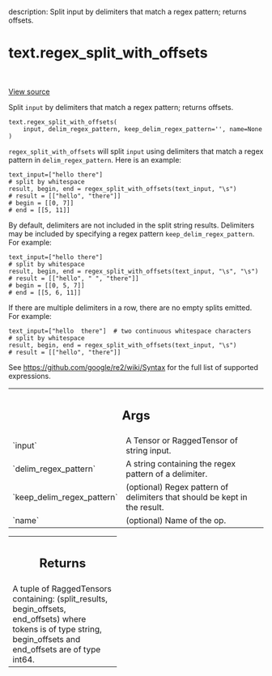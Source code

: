 description: Split input by delimiters that match a regex pattern; returns
offsets.

<div itemscope itemtype="http://developers.google.com/ReferenceObject">
<meta itemprop="name" content="text.regex_split_with_offsets" />
<meta itemprop="path" content="Stable" />
</div>

# text.regex_split_with_offsets

<!-- Insert buttons and diff -->

<table class="tfo-notebook-buttons tfo-api nocontent" align="left">

</table>

<a target="_blank" href="https://github.com/tensorflow/text/tree/master/tensorflow_text/python/ops/regex_split_ops.py">View source</a>



Split `input` by delimiters that match a regex pattern; returns offsets.

<pre class="devsite-click-to-copy prettyprint lang-py tfo-signature-link">
<code>text.regex_split_with_offsets(
    input, delim_regex_pattern, keep_delim_regex_pattern=&#x27;&#x27;, name=None
)
</code></pre>

<!-- Placeholder for "Used in" -->

`regex_split_with_offsets` will split `input` using delimiters that match a
regex pattern in `delim_regex_pattern`. Here is an example:

```
text_input=["hello there"]
# split by whitespace
result, begin, end = regex_split_with_offsets(text_input, "\s")
# result = [["hello", "there"]]
# begin = [[0, 7]]
# end = [[5, 11]]
```

By default, delimiters are not included in the split string results.
Delimiters may be included by specifying a regex pattern
`keep_delim_regex_pattern`. For example:

```
text_input=["hello there"]
# split by whitespace
result, begin, end = regex_split_with_offsets(text_input, "\s", "\s")
# result = [["hello", " ", "there"]]
# begin = [[0, 5, 7]]
# end = [[5, 6, 11]]
```

If there are multiple delimiters in a row, there are no empty splits emitted.
For example:

```
text_input=["hello  there"]  # two continuous whitespace characters
# split by whitespace
result, begin, end = regex_split_with_offsets(text_input, "\s")
# result = [["hello", "there"]]
```

See https://github.com/google/re2/wiki/Syntax for the full list of supported
expressions.

<!-- Tabular view -->
 <table class="responsive fixed orange">
<colgroup><col width="214px"><col></colgroup>
<tr><th colspan="2"><h2 class="add-link">Args</h2></th></tr>

<tr>
<td>
`input`
</td>
<td>
A Tensor or RaggedTensor of string input.
</td>
</tr><tr>
<td>
`delim_regex_pattern`
</td>
<td>
A string containing the regex pattern of a delimiter.
</td>
</tr><tr>
<td>
`keep_delim_regex_pattern`
</td>
<td>
(optional) Regex pattern of delimiters that should
be kept in the result.
</td>
</tr><tr>
<td>
`name`
</td>
<td>
(optional) Name of the op.
</td>
</tr>
</table>

<!-- Tabular view -->
 <table class="responsive fixed orange">
<colgroup><col width="214px"><col></colgroup>
<tr><th colspan="2"><h2 class="add-link">Returns</h2></th></tr>
<tr class="alt">
<td colspan="2">
A tuple of RaggedTensors containing:
(split_results, begin_offsets, end_offsets)
where tokens is of type string, begin_offsets and end_offsets are of type
int64.
</td>
</tr>

</table>
